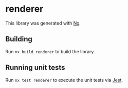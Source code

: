 # renderer

This library was generated with [Nx](https://nx.dev).

## Building

Run `nx build renderer` to build the library.

## Running unit tests

Run `nx test renderer` to execute the unit tests via [Jest](https://jestjs.io).
